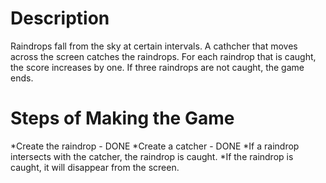 Description
============
Raindrops fall from the sky at certain intervals. A cathcher that moves across the screen catches the raindrops. For each raindrop that is caught, the score increases by one. If three raindrops are not caught, the game ends.

Steps of Making the Game
=========================
*Create the raindrop - DONE
*Create a catcher - DONE
*If a raindrop intersects with the catcher, the raindrop is caught. 
*If the raindrop is caught, it will disappear from the screen.
